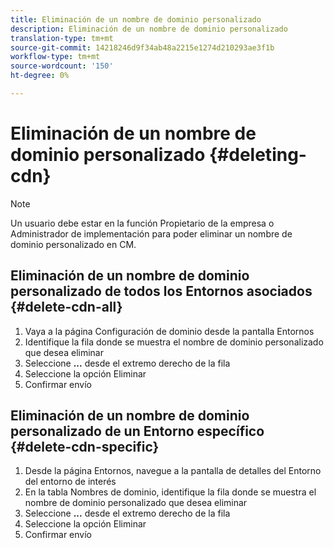 ```yaml
---
title: Eliminación de un nombre de dominio personalizado
description: Eliminación de un nombre de dominio personalizado
translation-type: tm+mt
source-git-commit: 14218246d9f34ab48a2215e1274d210293ae3f1b
workflow-type: tm+mt
source-wordcount: '150'
ht-degree: 0%

---
```



# Eliminación de un nombre de dominio personalizado {#deleting-cdn}

>[!NOTE]
>Un usuario debe estar en la función Propietario de la empresa o Administrador de implementación para poder eliminar un nombre de dominio personalizado en CM.

## Eliminación de un nombre de dominio personalizado de todos los Entornos asociados {#delete-cdn-all}

1. Vaya a la página Configuración de dominio desde la pantalla Entornos
1. Identifique la fila donde se muestra el nombre de dominio personalizado que desea eliminar
1. Seleccione **...** desde el extremo derecho de la fila
1. Seleccione la opción Eliminar
1. Confirmar envío


## Eliminación de un nombre de dominio personalizado de un Entorno específico {#delete-cdn-specific}

1. Desde la página Entornos, navegue a la pantalla de detalles del Entorno del entorno de interés
1. En la tabla Nombres de dominio, identifique la fila donde se muestra el nombre de dominio personalizado que desea eliminar
1. Seleccione **...** desde el extremo derecho de la fila
1. Seleccione la opción Eliminar
1. Confirmar envío
